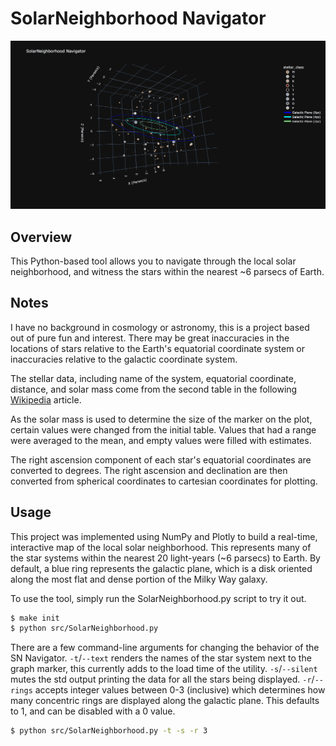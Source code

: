 # SolarNeighborhood Navigator

![An image of the user interface](./data/cover_img.png "SolarNeighborhood Navigator interface")

## Overview

This Python-based tool allows you to navigate through the local solar neighborhood, and witness the stars within the nearest ~6 parsecs of Earth.

## Notes

I have no background in cosmology or astronomy, this is a project based out of pure fun and interest. There may be great inaccuracies in the locations of stars relative to the
Earth's equatorial coordinate system or inaccuracies relative to the galactic coordinate system.

The stellar data, including name of the system, equatorial coordinate, distance, and solar mass come from the second table in the following [Wikipedia](https://en.wikipedia.org/wiki/List_of_nearest_stars) article. 

As the solar mass is used to determine the size of the marker on the plot, certain values were changed from the initial table. Values that had a range were averaged to the mean, and empty values were filled with estimates.

The right ascension component of each star's equatorial coordinates are converted to degrees. The right ascension and declination are then converted from spherical coordinates to cartesian coordinates for plotting.

## Usage

This project was implemented using NumPy and Plotly to build a real-time, interactive
map of the local solar neighborhood. This represents many of the star systems within 
the nearest 20 light-years (~6 parsecs) to Earth. By default, a blue ring represents the galactic
plane, which is a disk oriented along the most flat and dense portion of the Milky Way
galaxy. 

To use the tool, simply run the SolarNeighborhood.py script to try it out. 
```bash
$ make init
$ python src/SolarNeighborhood.py
```

There are a few command-line arguments for changing the behavior of the SN Navigator.
 `-t`/`--text` renders the names of the star system next to the graph marker, this currently adds to the load time of the utility. `-s`/`--silent` mutes the std output printing the data for all the stars being displayed. `-r`/`--rings` accepts integer values between 0-3 (inclusive) which determines how many concentric rings are displayed along the galactic plane. This defaults to 1, and can be disabled with a 0 value.
```bash
$ python src/SolarNeighborhood.py -t -s -r 3
```


